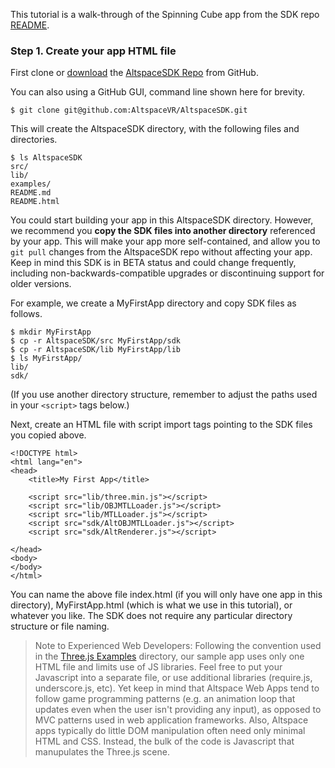 This tutorial is a walk-through of the Spinning Cube app from the SDK repo [README].

### Step 1. Create your app HTML file

First clone or [download] the [AltspaceSDK Repo] from GitHub.

You can also using a GitHub GUI, command line shown here for brevity.
```
$ git clone git@github.com:AltspaceVR/AltspaceSDK.git
```
This will create the AltspaceSDK directory, with the following files and directories.
```
$ ls AltspaceSDK
src/
lib/
examples/
README.md
README.html
```
You could start building your app in this AltspaceSDK directory.  However, we recommend you **copy the SDK files into another directory** referenced by your app.  This will make your app more self-contained, and allow you to `git pull` changes from the AltspaceSDK repo without affecting your app.  Keep in mind this SDK is in BETA status and could change frequently, including non-backwards-compatible upgrades or discontinuing support for older versions.

For example, we create a MyFirstApp directory and copy SDK files as follows.
```
$ mkdir MyFirstApp
$ cp -r AltspaceSDK/src MyFirstApp/sdk
$ cp -r AltspaceSDK/lib MyFirstApp/lib
$ ls MyFirstApp/
lib/
sdk/
```
(If you use another directory structure, remember to adjust the paths used in your `<script>` tags below.)

Next, create an HTML file with script import tags pointing to the SDK files you copied above.  
```
<!DOCTYPE html>
<html lang="en">
<head>
    <title>My First App</title>

    <script src="lib/three.min.js"></script>
    <script src="lib/OBJMTLLoader.js"></script>
    <script src="lib/MTLLoader.js"></script>
    <script src="sdk/AltOBJMTLLoader.js"></script>
    <script src="sdk/AltRenderer.js"></script>

</head>
<body>
</body>
</html>
```
You can name the above file index.html (if you will only have one app in this directory), MyFirstApp.html (which is what we use in this tutorial), or whatever you like. The SDK does not require any particular directory structure or file naming.

> Note to Experienced Web Developers: Following the convention used in the [Three.js Examples] directory, our sample app uses only one HTML file and limits use of JS libraries.  Feel free to put your Javascript into a separate file, or use additional libraries (require.js, underscore.js, etc). Yet keep in mind that Altspace Web Apps tend to follow game programming patterns (e.g. an animation loop that updates even when the user isn't providing any input), as opposed to MVC patterns used in web application frameworks.  Also, Altspace apps typically do little DOM manipulation often need only minimal HTML and CSS.  Instead, the bulk of the code is Javascript that manupulates the Three.js scene.



[AltspaceSDK Repo]: https://github.com/AltspaceVR/AltspaceSDK
[README]: https://github.com/AltspaceVR/AltspaceSDK
[download]: https://github.com/AltspaceVR/AltspaceSDK/archive/master.zip
[Three.js Examples]: http://threejs.org/examples/
